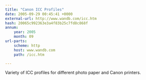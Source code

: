 ```yaml
---
title: "Canon ICC Profiles"
date: 2005-09-29 00:45:41 +0000
external-url: http://www.wandb.com/icc.htm
hash: 20065c992363e3a4f83b25c7fd8c868f
annum:
    year: 2005
    month: 09
url-parts:
    scheme: http
    host: www.wandb.com
    path: /icc.htm

---
```


Variety of ICC profiles for different photo paper and Canon printers.
